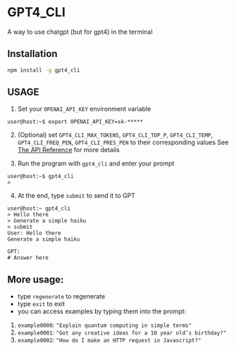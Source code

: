 # GPT4_CLI
A way to use chatgpt (but for gpt4) in the terminal

## Installation
```bash
npm install -g gpt4_cli
```

## USAGE
1. Set your `OPENAI_API_KEY` environment variable
```console
user@host:~$ export OPENAI_API_KEY=sk-*****
```

2. (Optional) set `GPT4_CLI_MAX_TOKENS`, `GPT4_CLI_TOP_P`, `GPT4_CLI_TEMP`, `GPT4_CLI_FREQ_PEN`, `GPT4_CLI_PRES_PEN` to their corresponding values
See [The API Reference](https://platform.openai.com/docs/api-reference/chat) for more details

3. Run the program with `gpt4_cli` and enter your prompt
```console
user@host:~$ gpt4_cli
>
```

4. At the end, type `submit` to send it to GPT
```console
user@host:~ gpt4_cli
> Hello there
> Generate a simple haiku
> submit
User: Hello there
Generate a simple haiku

GPT: 
# Answer here
```

## More usage:

* type `regenerate` to regenerate
* type `exit` to exit
* you can access examples by typing them into the prompt:

1. `example0000`: `"Explain quantum computing in simple terms"`
2. `example0001`: `"Got any creative ideas for a 10 year old’s birthday?"`
3. `example0002`: `"How do I make an HTTP request in Javascript?"`

